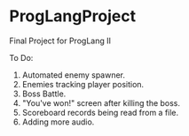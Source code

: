 # ProgLangProject
Final Project for ProgLang II

To Do:
1. Automated enemy spawner.
2. Enemies tracking player position.
3. Boss Battle.
4. "You've won!" screen after killing the boss.
5. Scoreboard records being read from a file.
6. Adding more audio.
